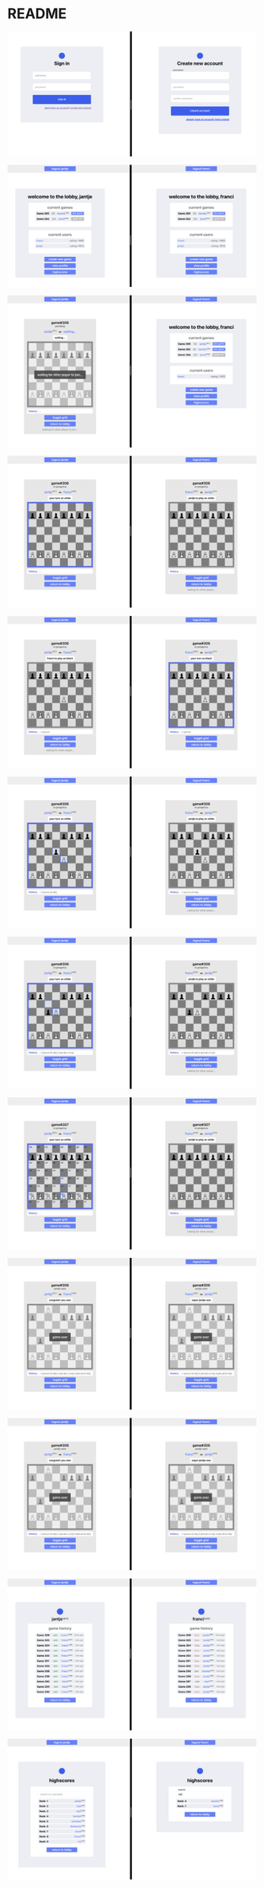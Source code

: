 # README

<img
  src="/screenshots/signup_login.png"
  alt="liveChess user signup and login screenshot"
  title="user signup and login">
  
<img
  src="/screenshots/view_lobby.png"
  alt="liveChess user lobby screenshot"
  title="lobby with live game and user status display">
  
<img
  src="/screenshots/create_game.png"
  alt="liveChess create game screenshot"
  title="newly created game is pending, awaiting second player to join">
  
<img
  src="/screenshots/game_start.png"
  alt="liveChess new game started screenshot"
  title="two players are present, game has started">
  
<img
  src="/screenshots/game_turn2.png"
  alt="liveChess multiplayer chess gameplay move screenshot"
  title="player2 to play as black, preparing move">
  
<img
  src="/screenshots/game_turn3.png"
  alt="liveChess multiplayer chess gameplay attack screenshot"
  title="player1 to play as white, preparing attack">
 
<img
  src="/screenshots/game_turn4.png"
  alt="liveChess multiplayer chess gameplay en passant attack screenshot"
  title="player1 to play as white, preparing en passant attack">
  
<img
  src="/screenshots/game_grid.png"
  alt="liveChess multiplayer chess game grid screenshot"
  title="demonstration of game grid feature">
  
<img
  src="/screenshots/game_over.png"
  alt="liveChess multiplayer chess game over screenshot"
  title="player1 wins, game over">
  
<img
  src="/screenshots/game_over.png"
  alt="liveChess multiplayer chess game over screenshot"
  title="player1 wins, game over, elo ratings update">
  
<img
  src="/screenshots/user_profiles.png"
  alt="liveChess user profiles with game history screenshot"
  title="user profiles with game history">
  
 <img
  src="/screenshots/search_highscores.png"
  alt="liveChess searchable highscores screenshot"
  title="searchable user highscores based on elo rating">
